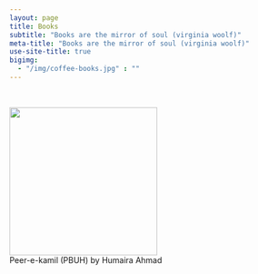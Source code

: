 ```yaml
---
layout: page
title: Books
subtitle: "Books are the mirror of soul (virginia woolf)"
meta-title: "Books are the mirror of soul (virginia woolf)"
use-site-title: true
bigimg:
  - "/img/coffee-books.jpg" : ""
---
```

<script type="text/javascript" src="https://free-hit-counters.net/count/1xg8"></script><br>

<a href="arifullahkhan.github.io/books/Peer-e-Kamil.pdf" target="_blank"><img src="../img/peer-e-kamil.jpg" height="260px"></a><br>
Peer-e-kamil (PBUH) by Humaira Ahmad
